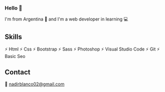 ### Hello 👋

I'm from Argentina 🧉 and I'm a web developer in learning 💻

## Skills

⚡ Html
⚡ Css
⚡ Bootstrap
⚡ Sass
⚡ Photoshop
⚡ Visual Studio Code
⚡ Git
⚡ Basic Seo

## Contact

📧 nadirblanco02@gmail.com


